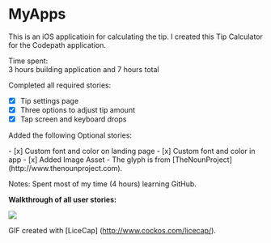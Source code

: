 # MyApps

This is an iOS applicatioin for calculating the tip. 
I created this Tip Calculator for the Codepath application.

Time spent:  
3 hours building application and 7 hours total

<p>Completed all required stories:</p>

- [x] Tip settings page
- [x] Three options to adjust tip amount
- [x] Tap screen and keyboard drops

<p>Added the following Optional stories:</p>
- [x] Custom font and color on landing page
- [x] Custom font and color in app
- [x] Added Image Asset - The glyph is from [TheNounProject](http://www.thenounproject.com).

Notes:
Spent most of my time (4 hours) learning GitHub.

**Walkthrough of all user stories:**

<img src="https://cloud.githubusercontent.com/assets/11452076/6766695/10e25074-cfce-11e4-929f-f5ba52b2f0dd.gif"/>

GIF created with [LiceCap] (http://www.cockos.com/licecap/). 

